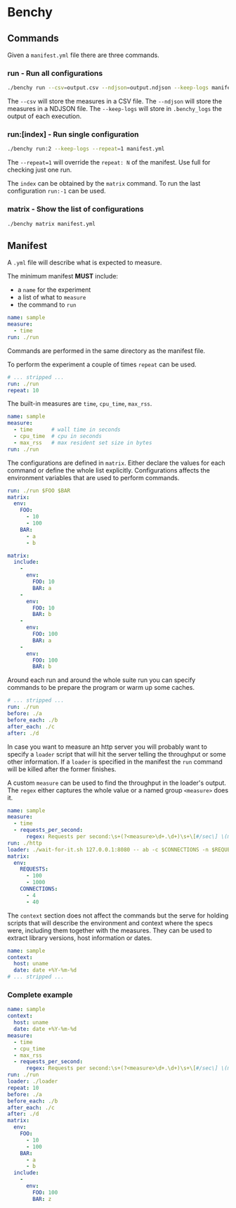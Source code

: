 # Benchy

## Commands

Given a `manifest.yml` file there are three commands.

### run - Run all configurations

```sh
./benchy run --csv=output.csv --ndjson=output.ndjson --keep-logs manifest.yml
```

The `--csv` will store the measures in a CSV file.
The `--ndjson` will store the measures in a NDJSON file.
The `--keep-logs` will store in `.benchy_logs` the output of each execution.

### run:\[index\] - Run single configuration

```sh
./benchy run:2 --keep-logs --repeat=1 manifest.yml
```

The `--repeat=1` will override the `repeat: N` of the manifest. Use full for checking just one run.

The `index` can be obtained by the `matrix` command. To run the last configuration `run:-1` can be used.

### matrix - Show the list of configurations

```sh
./benchy matrix manifest.yml
```

## Manifest

A `.yml` file will describe what is expected to measure.

The minimum manifest **MUST** include:

* a `name` for the experiment
* a list of what to `measure`
* the command to `run`

```yaml
name: sample
measure:
  - time
run: ./run
```

Commands are performed in the same directory as the manifest file.

To perform the experiment a couple of times `repeat` can be used.

```yaml
# ... stripped ...
run: ./run
repeat: 10
```

The built-in measures are `time`, `cpu_time`, `max_rss`.

```yaml
name: sample
measure:
  - time      # wall time in seconds
  - cpu_time  # cpu in seconds
  - max_rss   # max resident set size in bytes
run: ./run
```

The configurations are defined in `matrix`. Either declare the values for each command or define the whole list explicitly. Configurations affects the environment variables that are used to perform commands.

```yaml
run: ./run $FOO $BAR
matrix:
  env:
    FOO:
      - 10
      - 100
    BAR:
      - a
      - b
```

```yaml
matrix:
  include:
    -
      env:
        FOO: 10
        BAR: a
    -
      env:
        FOO: 10
        BAR: b
    -
      env:
        FOO: 100
        BAR: a
    -
      env:
        FOO: 100
        BAR: b
```

Around each run and around the whole suite run you can specify commands to be prepare the program or warm up some caches.

```yaml
# ... stripped ...
run: ./run
before: ./a
before_each: ./b
after_each: ./c
after: ./d
```

In case you want to measure an http server you will probably want to specify a `loader` script that will hit the server telling the
throughput or some other information. If a `loader` is specified in the manifest the `run` command will be killed after the former finishes.

A custom `measure` can be used to find the throughput in the loader's output. The `regex` either captures the whole value or a named group `<measure>` does it.

```yaml
name: sample
measure:
  - time
  - requests_per_second:
      regex: Requests per second:\s+(?<measure>\d+.\d+)\s+\[#/sec\] \(mean\)
run: ./http
loader: ./wait-for-it.sh 127.0.0.1:8080 -- ab -c $CONNECTIONS -n $REQUESTS http://127.0.0.1:8080/
matrix:
  env:
    REQUESTS:
      - 100
      - 1000
    CONNECTIONS:
      - 4
      - 40
```

The `context` section does not affect the commands but the serve for holding scripts that will describe the environment and context where the specs were, including them together with the measures. They can be used to extract library versions, host information or dates.

```yaml
name: sample
context:
  host: uname
  date: date +%Y-%m-%d
# ... stripped ...
```

### Complete example

```yaml
name: sample
context:
  host: uname
  date: date +%Y-%m-%d
measure:
  - time
  - cpu_time
  - max_rss
  - requests_per_second:
      regex: Requests per second:\s+(?<measure>\d+.\d+)\s+\[#/sec\] \(mean\)
run: ./run
loader: ./loader
repeat: 10
before: ./a
before_each: ./b
after_each: ./c
after: ./d
matrix:
  env:
    FOO:
      - 10
      - 100
    BAR:
      - a
      - b
  include:
    -
      env:
        FOO: 100
        BAR: z
```
